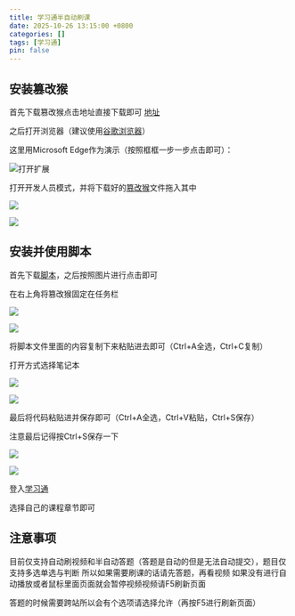 ```yaml
---
title: 学习通半自动刷课
date: 2025-10-26 13:15:00 +0800
categories: []
tags: [学习通]
pin: false
---
```


## 安装篡改猴

首先下载篡改猴点击地址直接下载即可
[地址](https://wj0.me/shared/xLvq0XTugJSE-7RQ9Homnw)

之后打开浏览器（建议使用[谷歌浏览器](https://wj0.me/shared/DABpPiaUR3upDx3vT6j5NQ)）

这里用Microsoft Edge作为演示（按照框框一步一步点击即可）：

![打开扩展](https://youke1.picui.cn/s1/2025/10/26/68fdb0320cb04.png)

打开开发人员模式，并将下载好的[篡改猴](https://wj0.me/shared/xLvq0XTugJSE-7RQ9Homnw)文件拖入其中

![](https://youke1.picui.cn/s1/2025/10/26/68fdb0e647db9.png)

![](https://youke1.picui.cn/s1/2025/10/26/68fdb0f24fe45.png)

## 安装并使用脚本

首先下载[脚本](https://wj0.me/shared/U7pYE4jM1Dbw6nrMVy6YAQ)，之后按照图片进行点击即可

在右上角将篡改猴固定在任务栏



![](https://youke1.picui.cn/s1/2025/10/26/68fdb2a7eb724.png)

![](https://youke1.picui.cn/s1/2025/10/26/68fdb2e22efe4.png)

将脚本文件里面的内容复制下来粘贴进去即可（Ctrl+A全选，Ctrl+C复制）

打开方式选择笔记本

![](https://youke1.picui.cn/s1/2025/10/26/68fdb81cb2e15.png)



![](https://youke1.picui.cn/s1/2025/10/26/68fdb3e0747f4.png)

最后将代码粘贴进并保存即可（Ctrl+A全选，Ctrl+V粘贴，Ctrl+S保存）

注意最后记得按Ctrl+S保存一下

![](https://youke1.picui.cn/s1/2025/10/26/68fdb44da7206.png)

![](https://youke1.picui.cn/s1/2025/10/26/68fdb4f8ac648.png)

登入[学习通](https://v1.chaoxing.com/)

选择自己的课程章节即可

## 注意事项

目前仅支持自动刷视频和半自动答题（答题是自动的但是无法自动提交），题目仅支持多选单选与判断
所以如果需要刷课的话请先答题，再看视频
如果没有进行自动播放或者鼠标里面页面就会暂停视频视频请F5刷新页面

答题的时候需要跨站所以会有个选项请选择允许（再按F5进行刷新页面）
